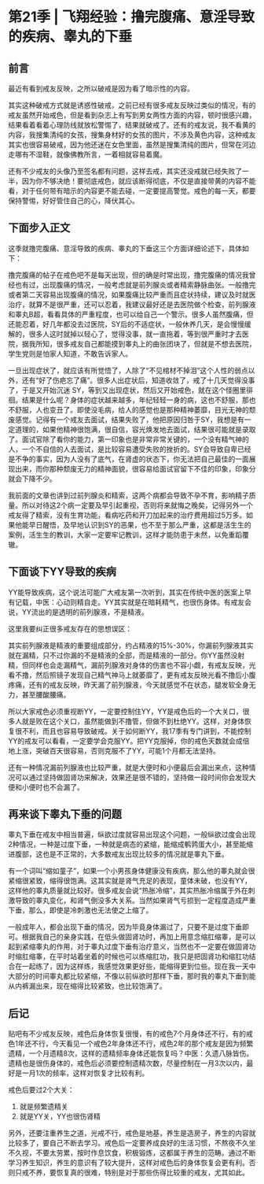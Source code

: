 # 第21季 | 飞翔经验：撸完腹痛、意淫导致的疾病、睾丸的下垂
## 前言

最近有看到戒友反映，之所以破戒是因为看了暗示性的内容。

其实这种破戒方式就是诱惑性破戒，之前已经有很多戒友反映过类似的情况，有的戒友虽然开始戒色，但是看到杂志上有写到男女两性方面的内容，顿时很感兴趣，结果看着看着心理防线就放松警惕了，结果就破戒了。还有的戒友说，我不看黄的内容，我搜集清纯的女孩，搜集身材好的女孩的图片，不涉及黄色内容，这种戒友其实也很容易破戒，因为他还迷在女色里面，虽然是搜集清纯的图片，但常在河边走哪有不湿鞋，就像佛教所言，一着相就容易着魔。

还有不少戒友的头像乃至签名都有问题，这样去戒，其实还没戒就已经失败了一半，因为你不够决绝！要彻底戒色，就应该断得彻底，不仅是直接带黄的内容不能看，对于任何带有暗示的内容更不能去碰，一定要提高警觉。戒色的每一天，都要保持警惕，好好管住自己的心，降伏其心。

## 下面步入正文

这季就撸完腹痛、意淫导致的疾病、睾丸的下垂这三个方面详细论述下，具体如下：

撸完腹痛的帖子在戒色吧不是每天出现，但的确是时常出现，撸完腹痛的情况我曾经也有过，出现腹痛的情况，一般考虑就是前列腺炎或者精索静脉曲张。一般撸完或者第二天容易出现腹痛的情况，如果腹痛比较严重而且症状持续，建议及时就医治疗，就算不是很严重，还可以忍着，我建议最好还是去医院做个检查，前列腺液和睾丸B超，看看具体的严重程度，也可以给自己一个警示。很多人虽然腹痛，但还能忍着，好几年都没去过医院，SY后的不适症状，一般休养几天，是会慢慢缓解的，很多人这时就掉以轻心了，觉得没事，就一直拖着，等到很严重时才去医院，据我所知，很多戒友自己都能摸到睾丸上的曲张团块了，但就是不想去医院，学生党则是怕家人知道，不敢告诉家人。

一旦出现症状了，就应该有所觉悟了，人除了“不见棺材不掉泪”这个人性的弱点以外，还有“好了伤疤忘了痛”。很多人出症状后，知道收敛了，戒了十几天觉得没事了，于是又开始沉迷 SY，等到又出现症状，然后又开始戒色，就在这个怪圈里徘徊。结果是什么呢？身体的症状越来越多，年纪轻轻一身的病，这也不舒服，那也不舒服，人也变丑了。即使没毛病，给人的感觉也是那种精神萎靡，目光无神的颓废感觉。记得有一个戒友去面试，结果失败了，他把原因归咎于SY，我想是有一定道理的，如果他精神很饱满，很自信，容光焕发地去面试，结果很可能就是录取了。面试官除了看你的能力，第一印象也是非常非常关键的，一个没有精气神的人，一个不自信的人去面试，是比较容易遭受失败的挫折的。SY会导致自卑已经是不争的事实，因为人没有了底气，在肾虚的状态下，你无法把自己最佳的一面展现出来，而你那种颓废无力的精神面貌，很容易给面试官留下不佳的印象，印象分就会下降不少。

我前面的文章也讲到过前列腺炎和精索，这两个病都会导致不孕不育，影响精子质量。所以对待这2个病一定要及早引起重视，否则将来就悔之晚矣，记得另外一个戒友得了精索，没有生育功能，看病吃药和开刀加起来的治疗费用超过5万多。如果他能早日醒悟，及早地认识到SY的恶果，也不至于那么严重，这都是活生生的案例，活生生的教训，大家一定要牢记教训，这样才能防患于未然，以免重蹈覆辙。

## 下面谈下YY导致的疾病

YY能导致疾病，这个说法可能广大戒友第一次听到，其实在传统中医的医案上早有记载，中医：心动则精自走。YY其实就是在暗耗精气，也很伤身体。有戒友会说，YY流出的是透明的前列腺液，不是精液。

这里我要纠正很多戒友存在的思想误区：

其实前列腺液是精液的重要组成部分，约占精液的15%-30%，你漏前列腺液其实就在漏精，只不过你漏的不是精液的全部，而是精液的一部分。你YY虽然没射精，但同样也会走漏精气，漏前列腺液对身体的伤害也不容小觑，有戒友反映，光看不撸，然后照镜子发现自己精气神马上就萎靡了，更有戒友反映光看不撸后小腹疼痛，还有的戒友反映，昨天漏了前列腺液，今天就感觉不在状态，腿发软全身无力，甚至腰酸腰痛。

所以大家戒色必须重视断YY，一定要控制住YY，YY是戒色后的一个大关口，很多人就是败在这个关口，虽然能做到不撸管，但做不到杜绝YY。这样，对身体恢复很不利，而且也容易导致破戒。关于如何断YY，我17季有专门讲到，不能控制YY的戒友可以看看，一定要学会克服YY。把YY克服掉，你的戒色天数就会成倍地上涨，突破百天很容易，否则克服不了YY，可能1个月都无法坚持。

还有一种情况漏前列腺液也比较严重，就是大便时和小便最后会漏出来点，这种情况可以通过坚持做固肾功来解决，效果还是很不错的，坚持做一段时间你会发现大便和小便时也不会漏了。

## 再来谈下睾丸下垂的问题

睾丸下垂在戒友中相当普遍，纵欲过度就容易出现这个问题，一般纵欲过度会出现2种情况，一种是过度下垂，一种就是病态的紧缩，能缩成鹌鹑蛋大小，甚至能缩进腹部，这也是不正常的，大多数戒友出现比较多的情况就是睾丸下垂。

有一个词叫“缩如童子”，如果一个小男孩身体健康没有疾病，那么他的睾丸就会很紧缩很紧致，缩得很饱满。这其实就是肾气充足的表现，童体未破，也没有YY，这样他的睾丸质量就比较好。很多戒友会说“热胀冷缩”，其实热胀冷缩属于外在刺激导致的睾丸变化，和肾气倒没多大关系。当然如果肾气亏损到一定程度造成严重下垂，那么，即使是冷刺激也无法使之上缩了。

一般成年人，都会出现下垂的情况，因为毕竟身体漏过了，只要不是过度下垂即可。根据我自己的亲身实践，在低头做固肾功时，再加上用意念缩肛缩睾，是可以起到紧缩睾丸的作用，对于睾丸过度下垂有治疗意义，当然也不一定要在做固肾功时缩肛缩睾，在平时站着坐着的时候也可以练缩肛功，我只是把固肾功和缩肛功结合在一起练了，因为这样练，我感觉效果更好些，能缩得更到位些。现在我一天中大部分的时间睾丸都比较紧缩，不像以前纵欲时那样下垂，那时我的睾丸下垂到能从内裤漏出来，现在缩得比较紧致，也比较饱满了。
 
## 后记

贴吧有不少戒友反映，戒色后身体恢复很慢，有的戒色7个月身体还不行，有的戒色1年还不行，今天看见一个戒色2年身体还不行，戒色2年的那个戒友是因为频繁遗精，一个月遗精8次，这样的遗精频率身体还能恢复吗？中医：久遗八脉皆伤。遗精也是很伤身体的，戒色后必须要控制遗精次数，尽量控制在一月3次以内，最好是一月1次的频率，这样对恢复才比较有利。

戒色后要过2个大关：

1. 就是频繁遗精关
2. 就是YY关，YY也很伤肾精

另外，还要注重养生之道，光戒不行，戒色是地基，养生是造房子，养生的内容就比较多了，要自己不断去学习。戒色后一定要养成良好的生活习惯，不熬夜不久坐不久视，不要太劳累，按时作息饮食，积极锻炼，这都属于养生的范畴。通过不断学习养生知识，养生的意识有了较大提升，这样对戒色后的身体恢复会更有利。否则只戒不养，要恢复真的很难，特别是对于那些伤得比较重的戒友，尤其如此。
